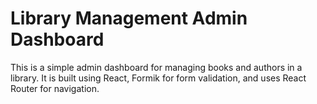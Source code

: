 # Library Management Admin Dashboard

This is a simple admin dashboard for managing books and authors in a library. It is built using React, Formik for form validation, and uses React Router for navigation.
